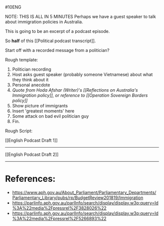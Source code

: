 #10ENG 

NOTE: THIS IS ALL IN 5 MINUTES
Perhaps we have a guest speaker to talk about immigration policies in Australia.

This is going to be an excerpt of a podcast episode. 

So **half** of this [[Political podcast transcript]].


Start off with a recorded message from a politician?

Rough template:

1. Politician recording
2. Host asks guest speaker (probably someone Vietnamese) about what they think about it
3. Personal anecdote
4. *Quote from Hoda Afshar (Writer)'s [[Reflections on Australia's Immigration policy]], or reference to [[Operation Sovereign Borders policy]]*
5. Show picture of immigrants
6. Insert 'greatest moments' here
7. Some attack on bad evil politician guy 
8. Fin.

Rough Script:

[[English Podcast Draft 1]]

****

[[English Podcast Draft 2]]


---
# **References:**

* https://www.aph.gov.au/About_Parliament/Parliamentary_Departments/Parliamentary_Library/pubs/rp/BudgetReview201819/Immigration
* https://parlinfo.aph.gov.au/parlInfo/search/display/display.w3p;query=Id%3A%22media%2Fpressrel%2F3828026%22
* https://parlinfo.aph.gov.au/parlInfo/search/display/display.w3p;query=Id%3A%22media%2Fpressrel%2F5266893%22